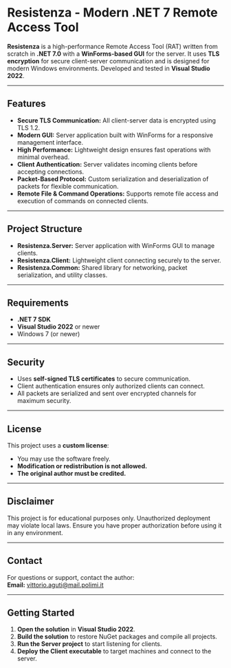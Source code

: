 # Resistenza - Modern .NET 7 Remote Access Tool

**Resistenza** is a high-performance Remote Access Tool (RAT) written from scratch in **.NET 7.0** with a **WinForms-based GUI** for the server. It uses **TLS encryption** for secure client-server communication and is designed for modern Windows environments. Developed and tested in **Visual Studio 2022**.

---

## Features

- **Secure TLS Communication:** All client-server data is encrypted using TLS 1.2.
- **Modern GUI:** Server application built with WinForms for a responsive management interface.
- **High Performance:** Lightweight design ensures fast operations with minimal overhead.
- **Client Authentication:** Server validates incoming clients before accepting connections.
- **Packet-Based Protocol:** Custom serialization and deserialization of packets for flexible communication.
- **Remote File & Command Operations:** Supports remote file access and execution of commands on connected clients.

---

## Project Structure

- **Resistenza.Server:** Server application with WinForms GUI to manage clients.  
- **Resistenza.Client:** Lightweight client connecting securely to the server.  
- **Resistenza.Common:** Shared library for networking, packet serialization, and utility classes.

---

## Requirements

- **.NET 7 SDK**  
- **Visual Studio 2022** or newer  
- Windows 7 (or newer)

---

## Security

- Uses **self-signed TLS certificates** to secure communication.  
- Client authentication ensures only authorized clients can connect.  
- All packets are serialized and sent over encrypted channels for maximum security.

---

## License

This project uses a **custom license**:  

- You may use the software freely.  
- **Modification or redistribution is not allowed.**  
- **The original author must be credited.**

---

## Disclaimer

This project is for educational purposes only. Unauthorized deployment may violate local laws. Ensure you have proper authorization before using it in any environment.

---

## Contact

For questions or support, contact the author:  
**Email:** vittorio.aguti@mail.polimi.it

---

## Getting Started

1. **Open the solution** in **Visual Studio 2022**.
2. **Build the solution** to restore NuGet packages and compile all projects.
3. **Run the Server project** to start listening for clients.
4. **Deploy the Client executable** to target machines and connect to the server.
